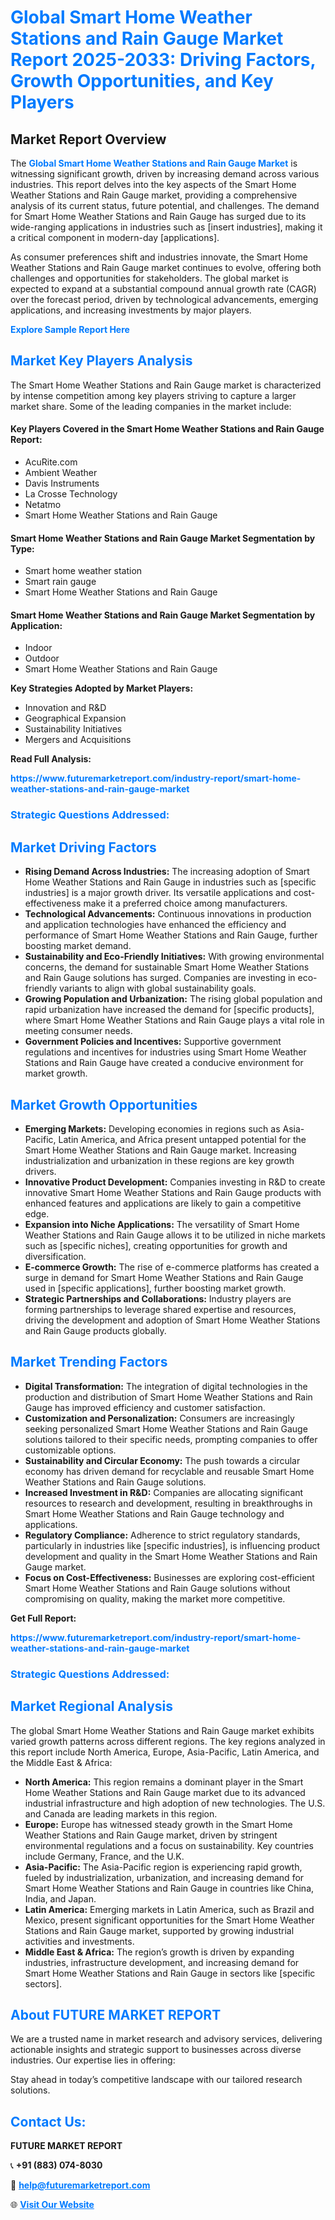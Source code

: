 <h1 style="color: #007BFF;">Global Smart Home Weather Stations and Rain Gauge Market Report 2025-2033: Driving Factors, Growth Opportunities, and Key Players</h1>

<section id="overview">
<h2>Market Report Overview</h2>
<p>The <a href="https://www.futuremarketreport.com/industry-report/smart-home-weather-stations-and-rain-gauge-market" style="color: #007BFF; text-decoration: none;"><strong>Global Smart Home Weather Stations and Rain Gauge Market</strong></a> is witnessing significant growth, driven by increasing demand across various industries. This report delves into the key aspects of the Smart Home Weather Stations and Rain Gauge market, providing a comprehensive analysis of its current status, future potential, and challenges. The demand for Smart Home Weather Stations and Rain Gauge has surged due to its wide-ranging applications in industries such as [insert industries], making it a critical component in modern-day [applications].</p>
<p>As consumer preferences shift and industries innovate, the Smart Home Weather Stations and Rain Gauge market continues to evolve, offering both challenges and opportunities for stakeholders. The global market is expected to expand at a substantial compound annual growth rate (CAGR) over the forecast period, driven by technological advancements, emerging applications, and increasing investments by major players.</p>
</section>

<section id="overview">
<p><a href="https://www.futuremarketreport.com/request-sample/reportId=101540" style="color: #007BFF; text-decoration: none;"><strong>Explore Sample Report Here</strong></a></p>
</section>

<section id="key-players">
<h2 style="color: #007BFF;">Market Key Players Analysis</h2>
<p>The Smart Home Weather Stations and Rain Gauge market is characterized by intense competition among key players striving to capture a larger market share. Some of the leading companies in the market include:</p>
<h4>Key Players Covered in the Smart Home Weather Stations and Rain Gauge Report:</h4>
<ul><li>AcuRite.com</li><li>Ambient Weather</li><li>Davis Instruments</li><li>La Crosse Technology</li><li>Netatmo</li><li>Smart Home Weather Stations and Rain Gauge</li></ul>
<h4>Smart Home Weather Stations and Rain Gauge Market Segmentation by Type:</h4>
<ul><li>Smart home weather station</li><li>Smart rain gauge</li><li>Smart Home Weather Stations and Rain Gauge</li></ul>

<h4>Smart Home Weather Stations and Rain Gauge Market Segmentation by Application:</h4>
<ul><li>Indoor</li><li>Outdoor</li><li>Smart Home Weather Stations and Rain Gauge</li></ul>
<p><strong>Key Strategies Adopted by Market Players:</strong></p>
<ul>
<li>Innovation and R&D</li>
<li>Geographical Expansion</li>
<li>Sustainability Initiatives</li>
<li>Mergers and Acquisitions</li>
</ul>
</section>

<section>
<p><strong>Read Full Analysis: </strong></p><a href="https://www.futuremarketreport.com/industry-report/smart-home-weather-stations-and-rain-gauge-market" style="color: #007BFF; text-decoration: none;"><strong>https://www.futuremarketreport.com/industry-report/smart-home-weather-stations-and-rain-gauge-market</strong></a>
<h3 style="color: #007BFF;">Strategic Questions Addressed:</h3>
</section>

<section id="driving-factors">
<h2 style="color: #007BFF;">Market Driving Factors</h2>
<ul>
<li><strong>Rising Demand Across Industries:</strong> The increasing adoption of Smart Home Weather Stations and Rain Gauge in industries such as [specific industries] is a major growth driver. Its versatile applications and cost-effectiveness make it a preferred choice among manufacturers.</li>
<li><strong>Technological Advancements:</strong> Continuous innovations in production and application technologies have enhanced the efficiency and performance of Smart Home Weather Stations and Rain Gauge, further boosting market demand.</li>
<li><strong>Sustainability and Eco-Friendly Initiatives:</strong> With growing environmental concerns, the demand for sustainable Smart Home Weather Stations and Rain Gauge solutions has surged. Companies are investing in eco-friendly variants to align with global sustainability goals.</li>
<li><strong>Growing Population and Urbanization:</strong> The rising global population and rapid urbanization have increased the demand for [specific products], where Smart Home Weather Stations and Rain Gauge plays a vital role in meeting consumer needs.</li>
<li><strong>Government Policies and Incentives:</strong> Supportive government regulations and incentives for industries using Smart Home Weather Stations and Rain Gauge have created a conducive environment for market growth.</li>
</ul>
</section>

<section id="growth-opportunities">
<h2 style="color: #007BFF;">Market Growth Opportunities</h2>
<ul>
<li><strong>Emerging Markets:</strong> Developing economies in regions such as Asia-Pacific, Latin America, and Africa present untapped potential for the Smart Home Weather Stations and Rain Gauge market. Increasing industrialization and urbanization in these regions are key growth drivers.</li>
<li><strong>Innovative Product Development:</strong> Companies investing in R&D to create innovative Smart Home Weather Stations and Rain Gauge products with enhanced features and applications are likely to gain a competitive edge.</li>
<li><strong>Expansion into Niche Applications:</strong> The versatility of Smart Home Weather Stations and Rain Gauge allows it to be utilized in niche markets such as [specific niches], creating opportunities for growth and diversification.</li>
<li><strong>E-commerce Growth:</strong> The rise of e-commerce platforms has created a surge in demand for Smart Home Weather Stations and Rain Gauge used in [specific applications], further boosting market growth.</li>
<li><strong>Strategic Partnerships and Collaborations:</strong> Industry players are forming partnerships to leverage shared expertise and resources, driving the development and adoption of Smart Home Weather Stations and Rain Gauge products globally.</li>
</ul>
</section>

<section id="trending-factors">
<h2 style="color: #007BFF;">Market Trending Factors</h2>
<ul>
<li><strong>Digital Transformation:</strong> The integration of digital technologies in the production and distribution of Smart Home Weather Stations and Rain Gauge has improved efficiency and customer satisfaction.</li>
<li><strong>Customization and Personalization:</strong> Consumers are increasingly seeking personalized Smart Home Weather Stations and Rain Gauge solutions tailored to their specific needs, prompting companies to offer customizable options.</li>
<li><strong>Sustainability and Circular Economy:</strong> The push towards a circular economy has driven demand for recyclable and reusable Smart Home Weather Stations and Rain Gauge solutions.</li>
<li><strong>Increased Investment in R&D:</strong> Companies are allocating significant resources to research and development, resulting in breakthroughs in Smart Home Weather Stations and Rain Gauge technology and applications.</li>
<li><strong>Regulatory Compliance:</strong> Adherence to strict regulatory standards, particularly in industries like [specific industries], is influencing product development and quality in the Smart Home Weather Stations and Rain Gauge market.</li>
<li><strong>Focus on Cost-Effectiveness:</strong> Businesses are exploring cost-efficient Smart Home Weather Stations and Rain Gauge solutions without compromising on quality, making the market more competitive.</li>
</ul>
</section>

<section>
<p><strong>Get Full Report: </strong></p><a href="https://www.futuremarketreport.com/industry-report/smart-home-weather-stations-and-rain-gauge-market" style="color: #007BFF; text-decoration: none;"><strong>https://www.futuremarketreport.com/industry-report/smart-home-weather-stations-and-rain-gauge-market</strong></a>
<h3 style="color: #007BFF;">Strategic Questions Addressed:</h3>
</section>


<section id="regional-analysis">
<h2 style="color: #007BFF;">Market Regional Analysis</h2>
<p>The global Smart Home Weather Stations and Rain Gauge market exhibits varied growth patterns across different regions. The key regions analyzed in this report include North America, Europe, Asia-Pacific, Latin America, and the Middle East & Africa:</p>
<ul>
<li><strong>North America:</strong> This region remains a dominant player in the Smart Home Weather Stations and Rain Gauge market due to its advanced industrial infrastructure and high adoption of new technologies. The U.S. and Canada are leading markets in this region.</li>
<li><strong>Europe:</strong> Europe has witnessed steady growth in the Smart Home Weather Stations and Rain Gauge market, driven by stringent environmental regulations and a focus on sustainability. Key countries include Germany, France, and the U.K.</li>
<li><strong>Asia-Pacific:</strong> The Asia-Pacific region is experiencing rapid growth, fueled by industrialization, urbanization, and increasing demand for Smart Home Weather Stations and Rain Gauge in countries like China, India, and Japan.</li>
<li><strong>Latin America:</strong> Emerging markets in Latin America, such as Brazil and Mexico, present significant opportunities for the Smart Home Weather Stations and Rain Gauge market, supported by growing industrial activities and investments.</li>
<li><strong>Middle East & Africa:</strong> The region’s growth is driven by expanding industries, infrastructure development, and increasing demand for Smart Home Weather Stations and Rain Gauge in sectors like [specific sectors].</li>
</ul>
</section>

<footer>
<h2 style="color: #007BFF;">About FUTURE MARKET REPORT</h2>
<p>We are a trusted name in market research and advisory services, delivering actionable insights and strategic support to businesses across diverse industries. Our expertise lies in offering:</p>

<p>Stay ahead in today’s competitive landscape with our tailored research solutions.</p>

<h2 style="color: #007BFF;">Contact Us:</h2>
<p><strong>FUTURE MARKET REPORT</strong></p>
<p>📞 <strong>+91 (883) 074-8030</strong></p>
<p>📧 <strong><a href="mailto:help@futuremarketreport.com" style="color: #007BFF;">help@futuremarketreport.com</a></strong></p>
<p>🌐 <strong><a href="https://www.futuremarketreport.com/" style="color: #007BFF;">Visit Our Website</a></strong></p>
</footer>